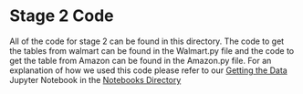 # Stage 2 Code

All of the code for stage 2 can be found in this directory. The code to get the tables 
from walmart can be found in the Walmart.py file and the code to get the table from Amazon 
can be found in the Amazon.py file. For an explanation of how we used this code please refer
to our [Getting the Data](https://github.com/pjmartinkus/CS_839_DataScience/blob/master/Stage2/Notebooks/Getting%20the%20Data.ipynb) Jupyter Notebook in the [Notebooks Directory](https://github.com/pjmartinkus/CS_839_DataScience/tree/master/Stage2/Notebooks)
